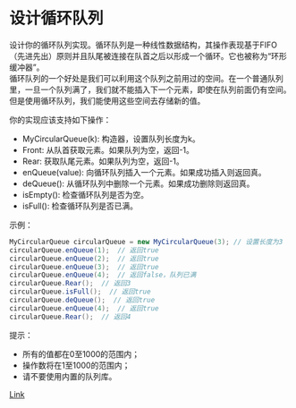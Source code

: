 <h1>设计循环队列</h1>

设计你的循环队列实现。循环队列是一种线性数据结构，其操作表现基于FIFO（先进先出）原则并且队尾被连接在队首之后以形成一个循环。它也被称为“环形缓冲器”。</br>
循环队列的一个好处是我们可以利用这个队列之前用过的空间。在一个普通队列里，一旦一个队列满了，我们就不能插入下一个元素，即使在队列前面仍有空间。但是使用循环队列，我们能使用这些空间去存储新的值。</br>

你的实现应该支持如下操作：
- MyCircularQueue(k): 构造器，设置队列长度为k。
- Front: 从队首获取元素。如果队列为空，返回-1。
- Rear: 获取队尾元素。如果队列为空，返回-1。
- enQueue(value): 向循环队列插入一个元素。如果成功插入则返回真。
- deQueue(): 从循环队列中删除一个元素。如果成功删除则返回真。
- isEmpty(): 检查循环队列是否为空。
- isFull(): 检查循环队列是否已满。

示例：
```java
MyCircularQueue circularQueue = new MyCircularQueue(3); // 设置长度为3
circularQueue.enQueue(1);  // 返回true
circularQueue.enQueue(2);  // 返回true
circularQueue.enQueue(3);  // 返回true
circularQueue.enQueue(4);  // 返回false，队列已满
circularQueue.Rear();  // 返回3
circularQueue.isFull();  // 返回true
circularQueue.deQueue();  // 返回true
circularQueue.enQueue(4);  // 返回true
circularQueue.Rear();  // 返回4
```

提示：
- 所有的值都在0至1000的范围内；
- 操作数将在1至1000的范围内；
- 请不要使用内置的队列库。

[Link](https://leetcode.cn/problems/design-circular-queue/)